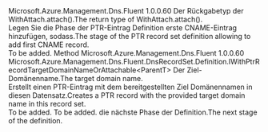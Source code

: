 <Type Name="IWithPtrRecordTargetDomainName&lt;ParentT&gt;" FullName="Microsoft.Azure.Management.Dns.Fluent.DnsRecordSet.Definition.IWithPtrRecordTargetDomainName&lt;ParentT&gt;">
  <TypeSignature Language="C#" Value="public interface IWithPtrRecordTargetDomainName&lt;ParentT&gt;" />
  <TypeSignature Language="ILAsm" Value=".class public interface auto ansi abstract IWithPtrRecordTargetDomainName`1&lt;ParentT&gt;" />
  <TypeSignature Language="DocId" Value="T:Microsoft.Azure.Management.Dns.Fluent.DnsRecordSet.Definition.IWithPtrRecordTargetDomainName`1" />
  <TypeSignature Language="VB.NET" Value="Public Interface IWithPtrRecordTargetDomainName(Of ParentT)" />
  <TypeSignature Language="F#" Value="type IWithPtrRecordTargetDomainName&lt;'ParentT&gt; = interface" />
  <AssemblyInfo>
    <AssemblyName>Microsoft.Azure.Management.Dns.Fluent</AssemblyName>
    <AssemblyVersion>1.0.0.60</AssemblyVersion>
  </AssemblyInfo>
  <TypeParameters>
    <TypeParameter Name="ParentT" />
  </TypeParameters>
  <Interfaces />
  <Docs>
    <typeparam name="ParentT"><span data-ttu-id="f73e0-101">Der Rückgabetyp der WithAttach.attach().</span><span class="sxs-lookup"><span data-stu-id="f73e0-101">The return type of  WithAttach.attach().</span></span></typeparam>
    <summary>
            <span data-ttu-id="f73e0-102">Legen Sie die Phase der PTR-Eintrag Definition erste CNAME-Eintrag hinzufügen, sodass.</span><span class="sxs-lookup"><span data-stu-id="f73e0-102">The stage of the PTR record set definition allowing to add first CNAME record.</span></span>
            </summary>
    <remarks>To be added.</remarks>
  </Docs>
  <Members>
    <Member MemberName="WithTargetDomainName">
      <MemberSignature Language="C#" Value="public Microsoft.Azure.Management.Dns.Fluent.DnsRecordSet.Definition.IWithPtrRecordTargetDomainNameOrAttachable&lt;ParentT&gt; WithTargetDomainName (string targetDomainName);" />
      <MemberSignature Language="ILAsm" Value=".method public hidebysig newslot virtual instance class Microsoft.Azure.Management.Dns.Fluent.DnsRecordSet.Definition.IWithPtrRecordTargetDomainNameOrAttachable`1&lt;!ParentT&gt; WithTargetDomainName(string targetDomainName) cil managed" />
      <MemberSignature Language="DocId" Value="M:Microsoft.Azure.Management.Dns.Fluent.DnsRecordSet.Definition.IWithPtrRecordTargetDomainName`1.WithTargetDomainName(System.String)" />
      <MemberSignature Language="VB.NET" Value="Public Function WithTargetDomainName (targetDomainName As String) As IWithPtrRecordTargetDomainNameOrAttachable(Of ParentT)" />
      <MemberSignature Language="F#" Value="abstract member WithTargetDomainName : string -&gt; Microsoft.Azure.Management.Dns.Fluent.DnsRecordSet.Definition.IWithPtrRecordTargetDomainNameOrAttachable&lt;'ParentT&gt;" Usage="iWithPtrRecordTargetDomainName.WithTargetDomainName targetDomainName" />
      <MemberType>Method</MemberType>
      <AssemblyInfo>
        <AssemblyName>Microsoft.Azure.Management.Dns.Fluent</AssemblyName>
        <AssemblyVersion>1.0.0.60</AssemblyVersion>
      </AssemblyInfo>
      <ReturnValue>
        <ReturnType>Microsoft.Azure.Management.Dns.Fluent.DnsRecordSet.Definition.IWithPtrRecordTargetDomainNameOrAttachable&lt;ParentT&gt;</ReturnType>
      </ReturnValue>
      <Parameters>
        <Parameter Name="targetDomainName" Type="System.String" />
      </Parameters>
      <Docs>
        <param name="targetDomainName"><span data-ttu-id="f73e0-103">Der Ziel-Domänenname.</span><span class="sxs-lookup"><span data-stu-id="f73e0-103">The target domain name.</span></span></param>
        <summary>
            <span data-ttu-id="f73e0-104">Erstellt einen PTR-Eintrag mit dem bereitgestellten Ziel Domänennamen in diesen Datensatz.</span><span class="sxs-lookup"><span data-stu-id="f73e0-104">Creates a PTR record with the provided target domain name in this record set.</span></span>
            </summary>
        <returns>To be added.</returns>
        <remarks>To be added.</remarks>
        <return><span data-ttu-id="f73e0-105">die nächste Phase der Definition.</span><span class="sxs-lookup"><span data-stu-id="f73e0-105">The next stage of the definition.</span></span></return>
      </Docs>
    </Member>
  </Members>
</Type>